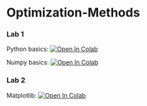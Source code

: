 # Optimization-Methods

### Lab 1

Python basics: [![Open In Colab](https://colab.research.google.com/assets/colab-badge.svg)](https://colab.research.google.com/github/KOS-UJ/Optimization-Methods/blob/main/Lab1/PythonBasics.ipynb)

Numpy basics: [![Open In Colab](https://colab.research.google.com/assets/colab-badge.svg)](https://colab.research.google.com/github/KOS-UJ/Optimization-Methods/blob/main/Lab1/NumpyBasics.ipynb)

### Lab 2

Matplotlib: [![Open In Colab](https://colab.research.google.com/assets/colab-badge.svg)](https://colab.research.google.com/github/KOS-UJ/Optimization-Methods/blob/main/Lab2/Matplotlib.ipynb)